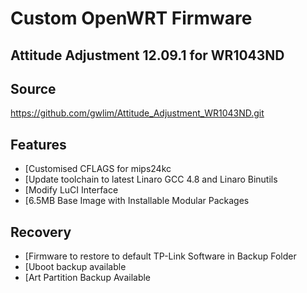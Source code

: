 Custom OpenWRT Firmware
=======================

Attitude Adjustment 12.09.1 for WR1043ND
----------------------------------------

Source
------

https://github.com/gwlim/Attitude_Adjustment_WR1043ND.git

Features
--------

* [Customised CFLAGS for mips24kc
* [Update toolchain to latest Linaro GCC 4.8 and Linaro Binutils
* [Modify LuCI Interface
* [6.5MB Base Image with Installable Modular Packages

Recovery
--------

* [Firmware to restore to default TP-Link Software in Backup Folder
* [Uboot backup available
* [Art Partition Backup Available
